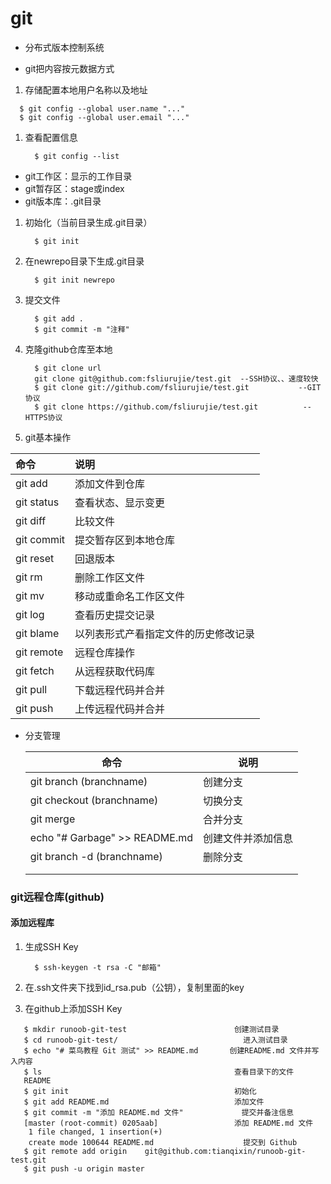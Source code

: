 # git

- 分布式版本控制系统

- git把内容按元数据方式

1. 存储配置本地用户名称以及地址

```
  $ git config --global user.name "..."
  $ git config --global user.email "..."
```

1. 查看配置信息

   ```
     $ git config --list
   ```

[git工作流程]: https://www.runoob.com/wp-content/uploads/2015/02/git-process.png

- git工作区：显示的工作目录
- git暂存区：stage或index
- git版本库：.git目录

1. 初始化（当前目录生成.git目录）

   ```
     $ git init
   ```

2. 在newrepo目录下生成.git目录

   ```
     $ git init newrepo
   ```

3. 提交文件

   ```
     $ git add .
     $ git commit -m "注释"
   ```

4. 克隆github仓库至本地

   ```
     $ git clone url
     git clone git@github.com:fsliurujie/test.git  --SSH协议、、速度较快
     $ git clone git://github.com/fsliurujie/test.git           --GIT协议
     $ git clone https://github.com/fsliurujie/test.git          --HTTPS协议
   ```

5. git基本操作

   [操作流程]: https://www.runoob.com/wp-content/uploads/2015/02/git-command.jpg

| 命令             | 说明                                 |
| :--------------- | :----------------------------------- |
| git add          | 添加文件到仓库                       |
| git status       | 查看状态、显示变更                   |
| git diff         | 比较文件                             |
| git commit       | 提交暂存区到本地仓库                 |
| git reset        | 回退版本                             |
| git rm           | 删除工作区文件                       |
| git mv           | 移动或重命名工作区文件               |
| git log         | 查看历史提交记录                     |
| git blame <file> | 以列表形式产看指定文件的历史修改记录 |
| git remote       | 远程仓库操作                         |
| git fetch        | 从远程获取代码库                     |
| git pull         | 下载远程代码并合并                   |
| git push         | 上传远程代码并合并                   |



- 分支管理

  | 命令                          | 说明               |
  | ----------------------------- | ------------------ |
  | git branch (branchname)       | 创建分支           |
  | git checkout (branchname)     | 切换分支           |
  | git merge                     | 合并分支           |
  | echo "# Garbage" >> README.md | 创建文件并添加信息 |
  | git branch -d (branchname)    | 删除分支           |
  |                               |                    |
  |                               |                    |

  


### git远程仓库(github)

[github流程]: https://www.runoob.com/wp-content/uploads/2015/03/Git-push-command.jpeg

#### 添加远程库

1. 生成SSH Key

   ```
     $ ssh-keygen -t rsa -C "邮箱"
   ```

2. 在.ssh文件夹下找到id_rsa.pub（公钥），复制里面的key

3. 在github上添加SSH Key

```
   $ mkdir runoob-git-test                        创建测试目录
   $ cd runoob-git-test/                            进入测试目录
   $ echo "# 菜鸟教程 Git 测试" >> README.md       创建README.md 文件并写入内容
   $ ls                                           查看目录下的文件
   README
   $ git init                                     初始化
   $ git add README.md                            添加文件
   $ git commit -m "添加 README.md 文件"             提交并备注信息
   [master (root-commit) 0205aab]                 添加 README.md 文件
    1 file changed, 1 insertion(+)
    create mode 100644 README.md                    提交到 Github
   $ git remote add origin    git@github.com:tianqixin/runoob-git-test.git
   $ git push -u origin master
```

